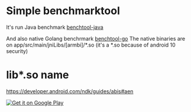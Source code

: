 # Simple benchmarktool
It's run Java benchmark [benchtool-java](https://github.com/brunoshiroma/benchtool-java)

And also native Golang benchrmark [benchtool-go](https://github.com/brunoshiroma/benchtool-go) 
The native binaries are on app/src/main/jniLibs/[armbi]/*.so (it's a *.so because of android 10 security)

# lib*.so name
https://developer.android.com/ndk/guides/abis#aen


[![Get it on Google Play](https://play.google.com/intl/en_us/badges/static/images/badges/en_badge_web_generic.png)](https://play.google.com/store/apps/details?id=com.brunoshiroma.benchtool_android&utm_source=github&pcampaignid=pcampaignidMKT-Other-global-all-co-prtnr-py-PartBadge-Mar2515-1)
